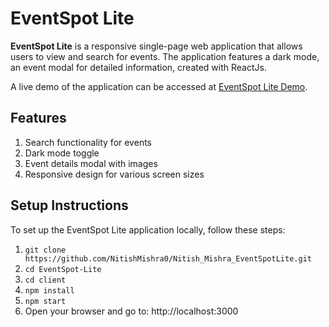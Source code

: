 # **EventSpot Lite**

**EventSpot Lite** is a responsive single-page web application that allows users to view and search for events. The application features a dark mode, an event modal for detailed information, created with ReactJs.

A live demo of the application can be accessed at [EventSpot Lite Demo](https://nitish-mishra-event-spot-lite.vercel.app/).

## Features
1. Search functionality for events
2. Dark mode toggle
3. Event details modal with images
4. Responsive design for various screen sizes

## Setup Instructions
To set up the EventSpot Lite application locally, follow these steps:

1. `git clone https://github.com/NitishMishra0/Nitish_Mishra_EventSpotLite.git`
2. `cd EventSpot-Lite`
3. `cd client`
4. `npm install`
5. `npm start`
6. Open your browser and go to: http://localhost:3000
